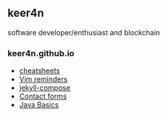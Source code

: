 ## keer4n

software developer/enthusiast and blockchain 

### keer4n.github.io
<!-- BLOG-POST-LIST:START -->
- [cheatsheets](https://keer4n.github.io/2020/08/16/cheatsheets.html)
- [Vim reminders](https://keer4n.github.io/2020/07/30/vim-reminders.html)
- [jekyll-compose](https://keer4n.github.io/2020/07/30/jekyll-compose.html)
- [Contact forms](https://keer4n.github.io/2020/07/29/creaticontact-forms.html)
- [Java Basics](https://keer4n.github.io/2020/07/15/java-basics.html)
<!-- BLOG-POST-LIST:END -->
